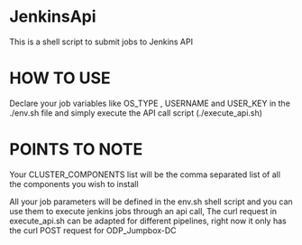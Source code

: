 # JenkinsApi


This is a shell script to submit jobs to Jenkins API

# HOW TO USE

Declare your job variables like OS_TYPE , USERNAME and USER_KEY in the ./env.sh file and simply execute the API call script (./execute_api.sh)

# POINTS TO NOTE
Your CLUSTER_COMPONENTS list will be the comma separated list of all the components you wish to install

All your job parameters will be defined in the env.sh shell script and you can use them to execute jenkins jobs through an api call, The curl request in execute_api.sh can be adapted for different pipelines, right now it only has the curl POST request for ODP_Jumpbox-DC 

